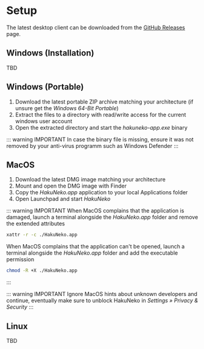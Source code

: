 # Setup

The latest desktop client can be downloaded from the [GitHub Releases](https://github.com/manga-download/haruneko/releases) page.

## Windows (Installation)

TBD

## Windows (Portable)

1. Download the latest portable ZIP archive matching your architecture (if unsure get the _Windows 64-Bit Portable_)
2. Extract the files to a directory with read/write access for the current windows user account
3. Open the extracted directory and start the _hakuneko-app.exe_ binary

::: warning IMPORTANT
In case the binary file is missing, ensure it was not removed by your anti-virus programm such as Windows Defender
:::

## MacOS

1. Download the latest DMG image matching your architecture
2. Mount and open the DMG image with Finder
3. Copy the _HakuNeko.app_ application to your local Applications folder
4. Open Launchpad and start _HakuNeko_

::: warning IMPORTANT
When MacOS complains that the application is damaged, launch a terminal alongside the _HakuNeko.app_ folder and remove the extended attributes
```zsh
xattr -r -c ./HakuNeko.app
```
When MacOS complains that the application can't be opened, launch a terminal alongside the _HakuNeko.app_ folder and add the executable permission
```zsh
chmod -R +X ./HakuNeko.app
```
:::

::: warning IMPORTANT
Ignore MacOS hints about unknown developers and continue, eventually make sure to unblock HakuNeko in _Settings » Privacy & Security_
:::

## Linux

TBD